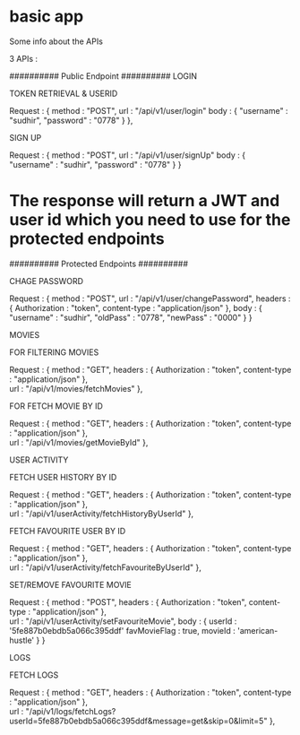 # basic app

Some info about the APIs

3 APIs :

########## Public Endpoint ##########
  LOGIN 
  
  TOKEN RETRIEVAL & USERID

  Request : {
    method : "POST",
    url : "/api/v1/user/login"
    body : {
      "username" : "sudhir",
      "password" : "0778"
    }
  },

  SIGN UP

  Request : {
    method : "POST",
    url : "/api/v1/user/signUp"
    body : {
      "username" : "sudhir",
      "password" : "0778"
    }
  }

 The response will return a JWT and user id which you need to use for the protected endpoints
================================================================================================================================================================================ 
########## Protected Endpoints ##########

CHAGE PASSWORD

Request : {
    method : "POST",
    url : "/api/v1/user/changePassword",
    headers : {
      Authorization : "token",
      content-type : "application/json"
    },
    body : {
      "username" : "sudhir",
      "oldPass" : "0778",
      "newPass" : "0000"
    }
  }

MOVIES
  
FOR FILTERING MOVIES

Request : {
    method : "GET",
    headers : {
      Authorization : "token",
      content-type : "application/json"
    },    
    url : "/api/v1/movies/fetchMovies"
 },

 FOR FETCH MOVIE BY ID
 
 Request : {
    method : "GET",
    headers : {
      Authorization : "token",
      content-type : "application/json"
    },    
    url : "/api/v1/movies/getMovieById"
 },
 
USER ACTIVITY

FETCH USER HISTORY BY ID

Request : {
    method : "GET",
    headers : {
      Authorization : "token",
      content-type : "application/json"
    },    
    url : "/api/v1/userActivity/fetchHistoryByUserId"
 },

FETCH FAVOURITE USER BY ID

 Request : {
    method : "GET",
    headers : {
      Authorization : "token",
      content-type : "application/json"
    },    
    url : "/api/v1/userActivity/fetchFavouriteByUserId"
 },
 
SET/REMOVE FAVOURITE MOVIE

 Request : {
    method : "POST",
    headers : {
      Authorization : "token",
      content-type : "application/json"
    },    
    url : "/api/v1/userActivity/setFavouriteMovie",
    body : {
      userId : '5fe887b0ebdb5a066c395ddf'
      favMovieFlag : true,
      movieId : 'american-hustle'
    }
 }

LOGS

FETCH LOGS

Request : {
    method : "GET",
    headers : {
      Authorization : "token",
      content-type : "application/json"
    },    
    url : "/api/v1/logs/fetchLogs?userId=5fe887b0ebdb5a066c395ddf&message=get&skip=0&limit=5"
 }, 




